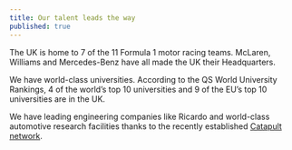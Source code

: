 ```yaml
---
title: Our talent leads the way
published: true
---
```

The UK is home to 7 of the 11 Formula 1 motor racing teams. McLaren, Williams and Mercedes-Benz have all made the UK their Headquarters. 


We have world-class universities. According to the QS World University Rankings, 4 of the world’s top 10 universities and 9 of the EU’s top 10 universities are in the UK.


We have leading engineering companies like Ricardo and world-class automotive research facilities thanks to the recently established [Catapult network](https://catapult.org.uk/).
